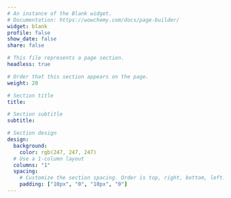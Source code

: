 ```yaml
---
# An instance of the Blank widget.
# Documentation: https://wowchemy.com/docs/page-builder/
widget: blank
profile: false
show_date: false
share: false

# This file represents a page section.
headless: true

# Order that this section appears on the page.
weight: 20

# Section title
title: 

# Section subtitle
subtitle: 

# Section design
design:
  background:
    color: rgb(247, 247, 247)
  # Use a 1-column layout
  columns: "1"
  spacing:
    # Customize the section spacing. Order is top, right, bottom, left.
    padding: ["10px", "0", "10px", "0"]
---
```


